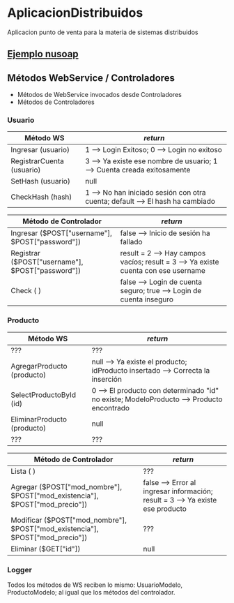 # AplicacionDistribuidos
Aplicacion punto de venta para la materia de sistemas distribuidos

## [Ejemplo nusoap](www.qualityinfosolutions.com/servicio-web-basico-con-nusoap-php/)


## Métodos WebService / Controladores
* Métodos de WebService invocados desde Controladores
* Métodos de Controladores

### Usuario

Método WS | _return_
----------- | ------------
Ingresar (usuario) | 1 --> Login Exitoso; 0 --> Login no exitoso
RegistrarCuenta (usuario) | 3 --> Ya existe ese nombre de usuario; 1 --> Cuenta creada exitosamente
SetHash (usuario) | null
CheckHash (hash) | 1 --> No han iniciado sesión con otra cuenta; default --> El hash ha cambiado

Método de Controlador | _return_
----------- | ------------
Ingresar ($POST["username"], $POST["password"]) | false --> Inicio de sesión ha fallado
Registrar ($POST["username"], $POST["password"]) | result = 2 --> Hay campos vacíos; result = 3 --> Ya existe cuenta con ese username
Check ( ) | false --> Login de cuenta seguro; true --> Login de cuenta inseguro

### Producto

Método WS | _return_
----------- | ------------
??? | ???
AgregarProducto (producto) | null --> Ya existe el producto; idProducto insertado --> Correcta la inserción
SelectProductoById (id) | 0 --> El producto con determinado "id" no existe; ModeloProducto --> Producto encontrado
EliminarProducto (producto) | null
??? | ???

Método de Controlador | _return_
----------- | ------------
Lista ( ) | ???
Agregar ($POST["mod_nombre"], $POST["mod_existencia"], $POST["mod_precio"]) | false --> Error al ingresar información; result = 3 --> Ya existe ese producto
Modificar ($POST["mod_nombre"], $POST["mod_existencia"], $POST["mod_precio"]) | ???
Eliminar ($GET["id"]) | null

### Logger
Todos los métodos de WS reciben lo mismo: UsuarioModelo, ProductoModelo; al igual que los métodos del controlador.